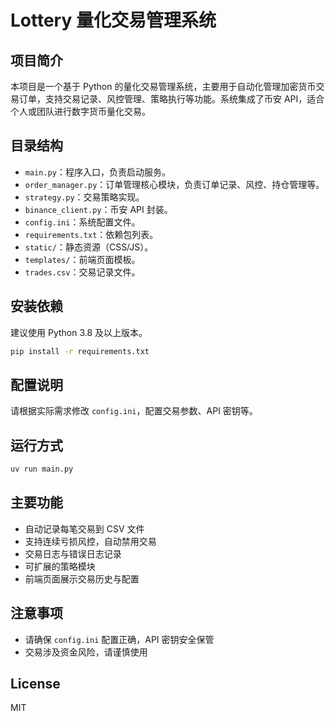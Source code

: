 # Lottery 量化交易管理系统

## 项目简介
本项目是一个基于 Python 的量化交易管理系统，主要用于自动化管理加密货币交易订单，支持交易记录、风控管理、策略执行等功能。系统集成了币安 API，适合个人或团队进行数字货币量化交易。

## 目录结构
- `main.py`：程序入口，负责启动服务。
- `order_manager.py`：订单管理核心模块，负责订单记录、风控、持仓管理等。
- `strategy.py`：交易策略实现。
- `binance_client.py`：币安 API 封装。
- `config.ini`：系统配置文件。
- `requirements.txt`：依赖包列表。
- `static/`：静态资源（CSS/JS）。
- `templates/`：前端页面模板。
- `trades.csv`：交易记录文件。

## 安装依赖
建议使用 Python 3.8 及以上版本。

```bash
pip install -r requirements.txt
```

## 配置说明
请根据实际需求修改 `config.ini`，配置交易参数、API 密钥等。

## 运行方式
```bash
uv run main.py
```

## 主要功能
- 自动记录每笔交易到 CSV 文件
- 支持连续亏损风控，自动禁用交易
- 交易日志与错误日志记录
- 可扩展的策略模块
- 前端页面展示交易历史与配置

## 注意事项
- 请确保 `config.ini` 配置正确，API 密钥安全保管
- 交易涉及资金风险，请谨慎使用

## License
MIT